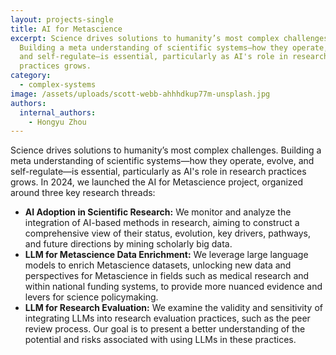 ```yaml
---
layout: projects-single
title: AI for Metascience
excerpt: Science drives solutions to humanity’s most complex challenges.
  Building a meta understanding of scientific systems—how they operate, evolve,
  and self-regulate—is essential, particularly as AI's role in research
  practices grows.
category:
  - complex-systems
image: /assets/uploads/scott-webb-ahhhdkup77m-unsplash.jpg
authors:
  internal_authors:
    - Hongyu Zhou
---
```

Science drives solutions to humanity’s most complex challenges. Building a meta understanding of scientific systems—how they operate, evolve, and self-regulate—is essential, particularly as AI's role in research practices grows. In 2024, we launched the AI for Metascience project, organized around three key research threads:

* **AI Adoption in Scientific Research:**
  We monitor and analyze the integration of AI-based methods in research, aiming to construct a comprehensive view of their status, evolution, key drivers, pathways, and future directions by mining scholarly big data.
* **LLM for Metascience Data Enrichment:**
  We leverage large language models to enrich Metascience datasets, unlocking new data and perspectives for Metascience in fields such as medical research and within national funding systems, to provide more nuanced evidence and levers for science policymaking.
* **LLM for Research Evaluation:**
  We examine the validity and sensitivity of integrating LLMs into research evaluation practices, such as the peer review process. Our goal is to present a better understanding of the potential and risks associated with using LLMs in these practices.